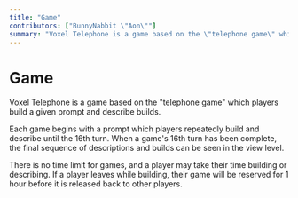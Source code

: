 ```yaml
---
title: "Game"
contributors: ["BunnyNabbit \"Aon\""]
summary: "Voxel Telephone is a game based on the \"telephone game\" which players build a given prompt and describe builds."
---
```


# Game

Voxel Telephone is a game based on the "telephone game" which players build a given prompt and describe builds.

Each game begins with a prompt which players repeatedly build and describe until the 16th turn. When a game's 16th turn has been complete, the final sequence of descriptions and builds can be seen in the view level.

There is no time limit for games, and a player may take their time building or describing. If a player leaves while building, their game will be reserved for 1 hour before it is released back to other players.
